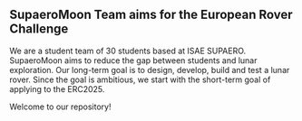 
<!--

**Here are some ideas to get you started:**

🙋‍♀️ A short introduction - what is your organization all about?
🌈 Contribution guidelines - how can the community get involved?
👩‍💻 Useful resources - where can the community find your docs? Is there anything else the community should know?
🍿 Fun facts - what does your team eat for breakfast?
🧙 Remember, you can do mighty things with the power of [Markdown](https://docs.github.com/github/writing-on-github/getting-started-with-writing-and-formatting-on-github/basic-writing-and-formatting-syntax)
-->
## SupaeroMoon Team aims for the European Rover Challenge
We are a student team of 30 students based at ISAE SUPAERO. SupaeroMoon aims to reduce the gap between students and lunar exploration.
Our long-term goal is to design, develop, build and test a lunar rover. Since the goal is ambitious, we start with the short-term goal of applying to the ERC2025.

Welcome to our repository!
## 
